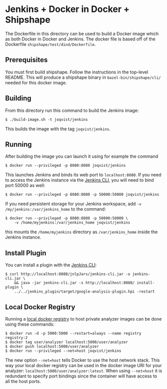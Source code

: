 # Jenkins + Docker in Docker + Shipshape

The Dockerfile in this directory can be used to build a Docker image which as
both Docker in Docker and Jenkins. The docker file is based off of the
Dockerfile `shipshape/test/dind/Dockerfile`.

## Prerequisites

You must first build shipshape. Follow the instructions in the top-level README.
This will produce a shipshape binary in `bazel-bin/shipshape/cli/` needed for
this docker image.

## Building

From this directory run this command to build the Jenkins image:

    $ ./build-image.sh -t joqvist/jenkins

This builds the image with the tag `joqvist/jenkins`.

## Running

After building the image you can launch it using for example the command

    $ docker run --privileged -p 8080:8080 joqvist/jenkins

This launches Jenkins and binds its web port to `localhost:8080`.  If you need
to access the Jenkins instance via the [Jenkins CLI][1], you will need to bind
port 50000 as well:

    $ docker run --privileged -p 8080:8080 -p 50000:50000 joqvist/jenkins

If you need persistent storage for your Jenkins workspace, add `-v
/my/jenkins:/var/jenkins_home` to the command:

    $ docker run --privileged -p 8080:8080 -p 50000:50000 \
        -v /home/myjenkins:/var/jenkins_home joqvist/jenkins

this mounts the `/home/myjenkins` directory as `/var/jenkins_home` inside the
Jenkins instance.

## Install Plugin

You can install a plugin with the [Jenkins CLI][1]:

    $ curl http://localhost:8080/jnlpJars/jenkins-cli.jar -o jenkins-cli.jar \
        && java -jar jenkins-cli.jar -s http://localhost:8080/ install-plugin \
        ../../jenkins_plugin/target/google-analysis-plugin.hpi -restart

## Local Docker Registry

Running a [local docker registry][2] to host private analyzer images can be done
using these commands:

    $ docker run -d -p 5000:5000 --restart=always --name registry registry:2
    $ docker tag user/analyzer localhost:5000/user/analyzer
    $ docker push localhost:5000/user/analyzer
    $ docker run --privileged --net=host joqvist/jenkins

The new option `--net=host` tells Docker to use the host network stack. This way
your local docker registry can be used in the docker image URI for your
analyzer: `localhost:5000/user/analyzer:latest`. When using `--net=host` it
is redundant to specify port bindings since the container will have access to
all the host ports.

[1]: https://wiki.jenkins-ci.org/display/JENKINS/Jenkins+CLI
[2]: https://docs.docker.com/registry/deploying/

